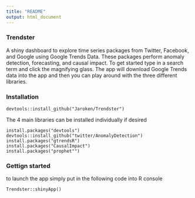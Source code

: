 ```yaml
---
title: "README"
output: html_document
---
```



### Trendster

A shiny dashboard to explore time series packages from Twitter, Facebook, and Google using Google Trends Data. 
These packages perform anomaly detection, forecasting, and causal impact. To get started type in a search term and click the magnifying glass. The app will download Google Trends data into the app and then you can play around with the three different libraries.


### Installation

```{r installation, eval = FALSE}
devtools::install_github("Jaroken/Trendster")
```
  
The 4 main libraries can be installed individually if desired

```{r, eval = FALSE}
install.packages("devtools")
devtools::install_github("twitter/AnomalyDetection")
install.packages("gtrendsR")
install.packages("CausalImpact")
install.packages("prophet"")
```
  
### Gettign started

to launch the app simply put in the following code into R console

```{r}
Trendster::shinyApp()
```


